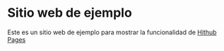 # Sitio web de ejemplo 

Este es un sitio web de ejemplo para mostrar la funcionalidad de [Hithub Pages](https://pages.github.com/)
